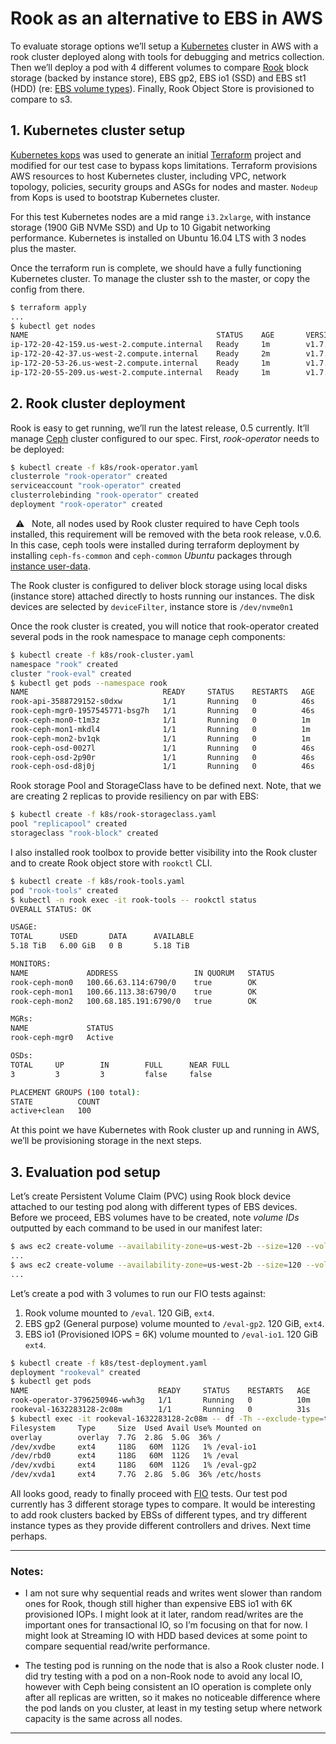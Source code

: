 # Rook as an alternative to EBS in AWS

To evaluate storage options we’ll setup a [Kubernetes][1] cluster in AWS with a rook cluster deployed along with tools for debugging and metrics collection. Then we’ll deploy a pod with 4 different volumes to compare [Rook][2] block storage (backed by instance store), EBS gp2, EBS io1 (SSD) and EBS st1 (HDD) (re: [EBS volume types][3]). Finally, Rook Object Store is provisioned to compare to s3.

## 1. Kubernetes cluster setup

[Kubernetes kops][4] was used to generate an initial [Terraform][5] project and modified for our test case to bypass kops limitations. Terraform provisions AWS resources to host Kubernetes cluster, including VPC, network topology, policies, security groups and ASGs for nodes and master. `Nodeup` from Kops is used to bootstrap Kubernetes cluster.

For this test Kubernetes nodes are a mid range `i3.2xlarge`, with instance storage (1900 GiB NVMe SSD) and Up to 10 Gigabit networking performance. Kubernetes is installed on Ubuntu 16.04 LTS with 3 nodes plus the master.

Once the terraform run is complete, we should have a fully functioning Kubernetes cluster. To manage the cluster ssh to the master, or copy the config from there.

```bash
$ terraform apply
...
$ kubectl get nodes
NAME                                          STATUS    AGE       VERSION
ip-172-20-42-159.us-west-2.compute.internal   Ready     1m        v1.7.0
ip-172-20-42-37.us-west-2.compute.internal    Ready     2m        v1.7.0
ip-172-20-53-26.us-west-2.compute.internal    Ready     1m        v1.7.0
ip-172-20-55-209.us-west-2.compute.internal   Ready     1m        v1.7.0
```

## 2. Rook cluster deployment

Rook is easy to get running, we’ll run the latest release, 0.5 currently. It’ll manage [Ceph][6] cluster configured to our spec. First, _rook-operator_ needs to be deployed:

```bash
$ kubectl create -f k8s/rook-operator.yaml
clusterrole "rook-operator" created
serviceaccount "rook-operator" created
clusterrolebinding "rook-operator" created
deployment "rook-operator" created
```

&nbsp; :warning: &nbsp; Note, all nodes used by Rook cluster required to have Ceph tools installed, this requirement will be removed with the beta rook release, v.0.6. In this case, ceph tools were installed during terraform deployment by installing `ceph-fs-common` and `ceph-common` _Ubuntu_ packages through [instance user-data][7].

The Rook cluster is configured to deliver block storage using local disks (instance store) attached directly to hosts running our instances. The disk devices are selected by `deviceFilter`, instance store is `/dev/nvme0n1`

Once the rook cluster is created, you will notice that rook-operator created several pods in the rook namespace to manage ceph components:

```bash
$ kubectl create -f k8s/rook-cluster.yaml
namespace "rook" created
cluster "rook-eval" created
$ kubectl get pods --namespace rook
NAME                              READY     STATUS    RESTARTS   AGE
rook-api-3588729152-s0dxw         1/1       Running   0          46s
rook-ceph-mgr0-1957545771-bsg7h   1/1       Running   0          46s
rook-ceph-mon0-t1m3z              1/1       Running   0          1m
rook-ceph-mon1-mkdl4              1/1       Running   0          1m
rook-ceph-mon2-bv1qk              1/1       Running   0          1m
rook-ceph-osd-0027l               1/1       Running   0          46s
rook-ceph-osd-2p90r               1/1       Running   0          46s
rook-ceph-osd-d8j0j               1/1       Running   0          46s
```

Rook storage Pool and StorageClass have to be defined next. Note, that we are creating 2 replicas to provide resiliency on par with EBS:

```bash
$ kubectl create -f k8s/rook-storageclass.yaml
pool "replicapool" created
storageclass "rook-block" created
```

I also installed rook toolbox to provide better visibility into the Rook cluster and to create Rook object store with `rookctl` CLI.

```bash
$ kubectl create -f k8s/rook-tools.yaml
pod "rook-tools" created
$ kubectl -n rook exec -it rook-tools -- rookctl status
OVERALL STATUS: OK

USAGE:
TOTAL      USED       DATA      AVAILABLE
5.18 TiB   6.00 GiB   0 B       5.18 TiB

MONITORS:
NAME             ADDRESS                 IN QUORUM   STATUS
rook-ceph-mon0   100.66.63.114:6790/0    true        OK
rook-ceph-mon1   100.66.113.38:6790/0    true        OK
rook-ceph-mon2   100.68.185.191:6790/0   true        OK

MGRs:
NAME             STATUS
rook-ceph-mgr0   Active

OSDs:
TOTAL     UP        IN        FULL      NEAR FULL
3         3         3         false     false

PLACEMENT GROUPS (100 total):
STATE          COUNT
active+clean   100
```

At this point we have Kubernetes with Rook cluster up and running in AWS, we’ll be provisioning storage in the next steps.

## 3. Evaluation pod setup

Let’s create Persistent Volume Claim (PVC) using Rook block device attached to our testing pod along with different types of EBS devices. Before we proceed, EBS volumes have to be created, note _volume IDs_ outputted by each command to be used in our manifest later:

```bash
$ aws ec2 create-volume --availability-zone=us-west-2b --size=120 --volume-type=gp2
...
$ aws ec2 create-volume --availability-zone=us-west-2b --size=120 --volume-type=io1 --iops=6000
...
```

Let’s create a pod with 3 volumes to run our FIO tests against:

1. Rook volume mounted to `/eval`. 120 GiB, `ext4`.
1. EBS gp2 (General purpose) volume mounted to `/eval-gp2`. 120 GiB, `ext4`.
1. EBS io1 (Provisioned IOPS = 6K) volume mounted to `/eval-io1`. 120 GiB `ext4`.

```bash
$ kubectl create -f k8s/test-deployment.yaml
deployment "rookeval" created
$ kubectl get pods
NAME                             READY     STATUS    RESTARTS   AGE
rook-operator-3796250946-wwh3g   1/1       Running   0          10m
rookeval-1632283128-2c08m        1/1       Running   0          31s
$ kubectl exec -it rookeval-1632283128-2c08m -- df -Th --exclude-type=tmpfs
Filesystem     Type     Size  Used Avail Use% Mounted on
overlay        overlay  7.7G  2.8G  5.0G  36% /
/dev/xvdbe     ext4     118G   60M  112G   1% /eval-io1
/dev/rbd0      ext4     118G   60M  112G   1% /eval
/dev/xvdbi     ext4     118G   60M  112G   1% /eval-gp2
/dev/xvda1     ext4     7.7G  2.8G  5.0G  36% /etc/hosts
```

All looks good, ready to finally proceed with [FIO][8] tests. Our test pod currently has 3 different storage types to compare. It would be interesting to add rook clusters backed by EBSs of different types, and try different instance types as they provide different controllers and drives. Next time perhaps.

---

### Notes:

* I am not sure why sequential reads and writes went slower than random ones for Rook, though still higher than expensive EBS io1 with 6K provisioned IOPs. I might look at it later, random read/writes are the important ones for transactional IO, so I’m focusing on that for now. I might look at Streaming IO with HDD based devices at some point to compare sequential read/write performance.

* The testing pod is running on the node that is also a Rook cluster node. I did try testing with a pod on a non-Rook node to avoid any local IO, however with Ceph being consistent an IO operation is complete only after all replicas are written, so it makes no noticeable difference where the pod lands on you cluster, at least in my testing setup where network capacity is the same across all nodes.

---

[1]: https://kubernetes.io
[2]: https://rook.io
[3]: http://docs.aws.amazon.com/AWSEC2/latest/UserGuide/EBSVolumeTypes.html
[4]: https://github.com/kubernetes/kops
[5]: https://www.terraform.io
[6]: http://ceph.com
[7]: https://github.com/paha/rook-aws/blob/master/terraform/data/aws_launch_configuration_nodes.rookeval.storos.io_user_data#L148
[8]: https://github.com/axboe/fio
